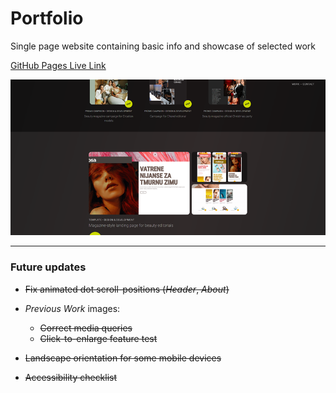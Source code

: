 # Portfolio

Single page website containing basic info and showcase of selected work

[GitHub Pages Live Link](https://ivyshoo.github.io/)

![Portfolio Screen](portfolio-screen-2.png)


---
### Future updates

* ~~Fix animated dot scroll-positions (_Header_, _About_)~~

* _Previous Work_ images: 
    * ~~Correct media queries~~
    * ~~Click-to-enlarge feature test~~

* ~~Landscape orientation for some mobile devices~~

* ~~Accessibility checklist~~

